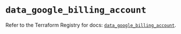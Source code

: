 # `data_google_billing_account`

Refer to the Terraform Registry for docs: [`data_google_billing_account`](https://registry.terraform.io/providers/hashicorp/google/5.23.0/docs/data-sources/billing_account).
